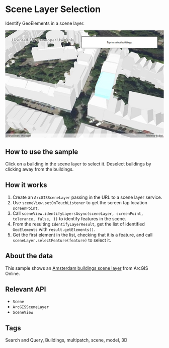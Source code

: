 # Scene Layer Selection
Identify GeoElements in a scene layer.

![Scene Layer Selection App](SceneLayerSelection.jpg)

## How to use the sample
Click on a building in the scene layer to select it. Deselect buildings by clicking away from the buildings.

## How it works
1. Create an `ArcGISSceneLayer` passing in the URL to a scene layer service.
2. Use `sceneView.setOnTouchListener` to get the screen tap location `screenPoint`.
3. Call `sceneView.identifyLayersAsync(sceneLayer, screenPoint, tolerance, false, 1)` to identify features in the scene.
4. From the resulting `IdentifyLayerResult`, get the list of identified `GeoElements` with `result.getElements()`.
5. Get the first element in the list, checking that it is a feature, and call `sceneLayer.selectFeature(feature)` to select it.

## About the data

This sample shows an [Amsterdam buildings scene layer](https://www.arcgis.com/home/item.html?id=db5028160b5c481986fc71681c195d5b) from ArcGIS Online.

## Relevant API
* `Scene`
* `ArcGISSceneLayer`
* `SceneView`

## Tags
Search and Query, Buildings, multipatch, scene, model, 3D